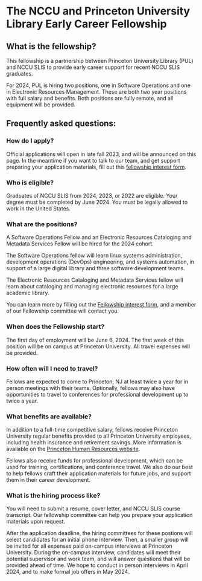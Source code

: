 # The NCCU and Princeton University Library Early Career Fellowship
## What is the fellowship?
This fellowship is a partnership between Princeton University Library (PUL) and NCCU SLIS to provide early career support for recent NCCU SLIS graduates. 

For 2024, PUL is hiring two positions, one in Software Operations and one in Electronic Resources Management.
These are both two year positions with full salary and benefits. Both positions are fully remote, and all equipment will be provided. 

## Frequently asked questions:

### How do I apply?
Official applications will open in late fall 2023, and will be announced on this page. In the meantime if you want to talk to our team, and get support preparing your application materials, fill out this [fellowship interest form](https://forms.gle/rXWBWPWKTYg8Fr7N7). 

### Who is eligible?
Graduates of NCCU SLIS from 2024, 2023, or 2022 are eligible. Your degree must be completed by June 2024. You must be legally allowed to work in the United States. 

### What are the positions?
A Software Operations Fellow and an Electronic Resources Cataloging and Metadata Services Fellow will be hired for the 2024 cohort.

The Software Operations fellow will learn linux systems administration, development operations (DevOps) engineering, and systems automation, in support of a large digital library and three software development teams. 

The Electronic Resources Cataloging and Metadata Services fellow will learn about cataloging and managing electronic resources for a large academic library. 

You can learn more by filling out the [Fellowship interest form](https://forms.gle/rXWBWPWKTYg8Fr7N7), and a member of our Fellowship committee will contact you.

### When does the Fellowship start?
The first day of employment will be June 6, 2024. The first week of this position will be on campus at Princeton University. All travel expenses will be provided. 

### How often will I need to travel?
Fellows are expected to come to Princeton, NJ at least twice a year for in person meetings with their teams. Optionally, fellows may also have opportunities to travel to conferences for professional development up to twice a year. 

### What benefits are available?
In addition to a full-time competitive salary, fellows receive Princeton University regular benefits provided to all Princeton University employees, including health insurance and retirement savings. More information is available on the [Princeton Human Resources website](https://hr.princeton.edu/thrive/health). 

Fellows also receive funds for professional development, which can be used for training, certifications, and conference travel. We also do our best to help fellows craft their application materials for future jobs, and support them in their career development. 

### What is the hiring process like?
You will need to submit a resume, cover letter, and NCCU SLIS course transcript. Our fellowship committee can help you prepare your application materials upon request. 

After the application deadline, the hiring committees for these postions will select candidates for an initial phone interview. Then, a smaller group will be invited for all expenses paid on-campus interviews at Princeton University. During the on-campus interview, candidates will meet their potential supervisor and work team, and will answer questions that will be provided ahead of time. We hope to conduct in person interviews in April 2024, and to make formal job offers in May 2024. 
